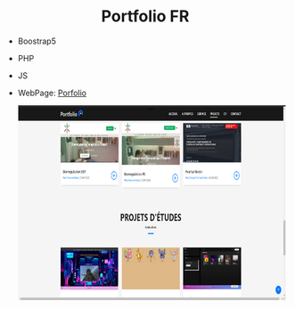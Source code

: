 <center><h1>Portfolio FR </h1></center>
<ul> 
    <li>
      Boostrap5 
      </li>
      <li>
        <p>
       PHP
        </p>
      </li>
      <li>
      <p>
        JS
      </p> 
      </li>
      <li>
        WebPage: <a href="https://eval.musportfolio.formationdevweb.fr">Porfolio
        </a>
      </li>
       <p align="center">
  <img    height=350px  widith=350px   padding-top:5px     src="https://github.com/Mus9617/PortfolioFR/raw/main/.skipthis/Captura.PNG" alt="PortdolioFR" >
</p>

</ul>
